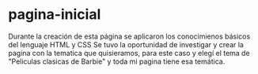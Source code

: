 # pagina-inicial
Durante la creación de esta página se aplicaron los conocimienos básicos del lenguaje HTML y CSS
Se tuvo la oportunidad de investigar y crear la pagina con la tematica que quisieramos, para este caso y elegí 
el tema de "Peliculas clasicas de Barbie" y toda mi pagina tiene esa temática. 
